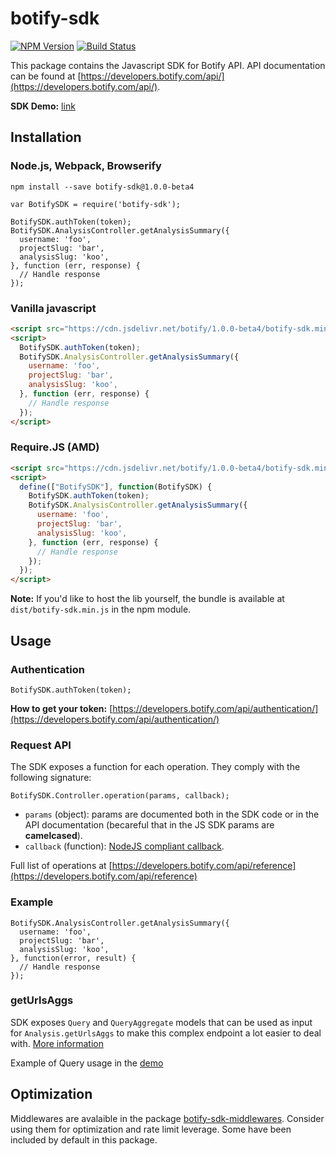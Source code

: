 # botify-sdk

[![NPM Version](https://img.shields.io/npm/v/botify-sdk.svg?style=flat)](https://www.npmjs.com/package/botify-sdk)
[![Build Status](https://travis-ci.org/botify-labs/botify-sdk-js.svg?branch=master)](https://travis-ci.org/botify-labs/botify-sdk-js)

This package contains the Javascript SDK for Botify API.
API documentation can be found at [https://developers.botify.com/api/](https://developers.botify.com/api/).

**SDK Demo:** [link](https://jsfiddle.net/8k20pbua/12/)


## Installation

### Node.js, Webpack, Browserify
```SH
npm install --save botify-sdk@1.0.0-beta4
```
```JS
var BotifySDK = require('botify-sdk');

BotifySDK.authToken(token);
BotifySDK.AnalysisController.getAnalysisSummary({
  username: 'foo',
  projectSlug: 'bar',
  analysisSlug: 'koo',
}, function (err, response) {
  // Handle response
});
```

### Vanilla javascript
```HTML
<script src="https://cdn.jsdelivr.net/botify/1.0.0-beta4/botify-sdk.min.js"></script>
<script>
  BotifySDK.authToken(token);
  BotifySDK.AnalysisController.getAnalysisSummary({
    username: 'foo',
    projectSlug: 'bar',
    analysisSlug: 'koo',
  }, function (err, response) {
    // Handle response
  });
</script>
```

### Require.JS (AMD)
```HTML
<script src="https://cdn.jsdelivr.net/botify/1.0.0-beta4/botify-sdk.min.js"></script>
<script>
  define(["BotifySDK"], function(BotifySDK) {
    BotifySDK.authToken(token);
    BotifySDK.AnalysisController.getAnalysisSummary({
      username: 'foo',
      projectSlug: 'bar',
      analysisSlug: 'koo',
    }, function (err, response) {
      // Handle response
    });
  });
</script>
```
**Note:** If you'd like to host the lib yourself, the bundle is available at `dist/botify-sdk.min.js` in the npm module.


## Usage

### Authentication
```JS
BotifySDK.authToken(token);
```
**How to get your token:** [https://developers.botify.com/api/authentication/](https://developers.botify.com/api/authentication/)

### Request API
The SDK exposes a function for each operation. They comply with the following signature:
```JS
BotifySDK.Controller.operation(params, callback);
```
- `params` (object): params are documented both in the SDK code or in the API documentation (becareful that in the JS SDK params are **camelcased**).
- `callback` (function): [NodeJS compliant callback](http://fredkschott.com/post/2014/03/understanding-error-first-callbacks-in-node-js/).

Full list of operations at [https://developers.botify.com/api/reference](https://developers.botify.com/api/reference)


### Example
```JS
BotifySDK.AnalysisController.getAnalysisSummary({
  username: 'foo',
  projectSlug: 'bar',
  analysisSlug: 'koo',
}, function(error, result) {
  // Handle response
});
```

### getUrlsAggs
SDK exposes `Query` and `QueryAggregate` models that can be used as input for `Analysis.getUrlsAggs` to make this complex endpoint a lot easier to deal with. [More information](https://github.com/botify-labs/botify-sdk-js-middlewares/blob/master/docs/middlewares/queryMiddleware.md)

Example of Query usage in the [demo](https://jsfiddle.net/8k20pbua/11/)


## Optimization
Middlewares are avalaible in the package [botify-sdk-middlewares](https://github.com/botify-labs/botify-sdk-js-middlewares). Consider using them for optimization and rate limit leverage. Some have been included by default in this package.
